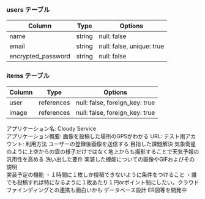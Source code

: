 

### users テーブル

| Column              | Type    | Options                  |
| ------------------- | ------- | ------------------------ |
| name                | string  | null: false              |
| email               | string  | null: false, unique: true|
| encrypted_password  | string  | null: false              |



### items テーブル

| Column                | Type             | Options                        |
| ----------------------| ---------------- | ------------------------------ |
| user                  | references       | null: false, foreign_key: true |
| image                 | references       | null: false, foreign_key: true |

アプリケーション名: Cloudy Service	
アプリケーション概要: 画像を投稿した場所のGPSがわかる
URL:
テスト用アカウント:
利用方法	ユーザーの登録後画像を送信する
目指した課題解決	気象衛星のように上空からの雲の様子だけではなく地上からも撮影することで天気予報の汎用性を高める
洗い出した要件	
実装した機能についての画像やGIFおよびその説明	
実装予定の機能	・１時間に１枚しか投稿できないように条件をつけること
              ・誰でも投稿すれば特になるように１枚あたり１円orポイント制にしたい。クラウドファインディングとの連携も面白いかも
データベース設計	ER図等を開発中

